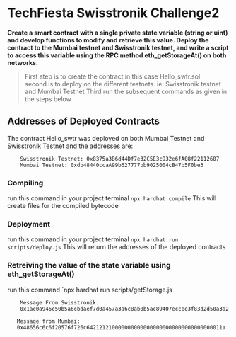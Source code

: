 # TechFiesta Swisstronik Challenge2
[//]: # (This is extended from ethereum and swisstronik documentation)


**Create a smart contract with a single private state variable (string or uint) and develop functions to modify and retrieve this value. Deploy the contract to the Mumbai testnet and Swisstronik testnet, and write a script to access this variable using the RPC method eth_getStorageAt() on both networks.** 

> First step is to create the contract in this case Hello_swtr.sol <br/>
> second is to deploy on the different testnets. ie: Swisstronik testnet and Mumbai Testnet
> Third run the subsequent commands as given in the steps below

## Addresses of Deployed Contracts
The contract Hello_swtr was deployed on both Mumbai Testnet and Swisstronik Testnet and the addresses are:
```
    Swisstronik Testnet: 0x8375a3B6d44Df7e32C5E3c932e6fA08f22112607
    Mumbai Testnet: 0xdb48440ccaA99b627777bb9025004cB47b5F0be3
```

### Compiling
run this command in your project terminal
`npx hardhat compile`
This will create files for the compiled bytecode

### Deployment
run this command in your project terminal
`npx hardhat run scripts/deploy.js`
This will return the addresses of the deployed contracts

### Retreiving the value of the state variable using eth_getStorageAt()
run this command
`npx hardhat run scripts/getStorage.js

```
    Message From Swisstronik:
    0x1ac0a946c50b5a6cbdaef7d0a457a3a6c8ab0b5ac89407eccee3f83d2d50a3a2

   Message from Mumbai:
   0x48656c6c6f20576f726c6421212100000000000000000000000000000000011a
```
